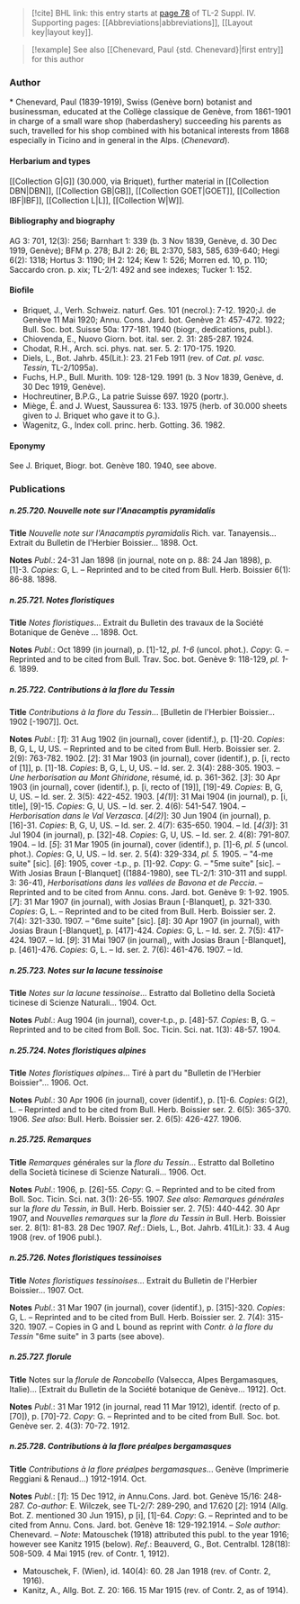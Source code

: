 > [!cite] BHL link: this entry starts at [page 78](https://www.biodiversitylibrary.org/item/103860#page/88/mode/1up) of TL-2 Suppl. IV.
> Supporting pages: [[Abbreviations|abbreviations]], [[Layout key|layout key]].

> [!example] See also [[Chenevard, Paul {std. Chenevard}|first entry]] for this author

### Author

\* Chenevard, Paul (1839-1919), Swiss (Genève born) botanist and businessman, educated at the Collège classique de Genève, from 1861-1901 in charge of a small ware shop (haberdashery) succeeding his parents as such, travelled for his shop combined with his botanical interests from 1868 especially in Ticino and in general in the Alps. (*Chenevard*).

#### Herbarium and types

[[Collection G|G]] (30.000, via Briquet), further material in [[Collection DBN|DBN]], [[Collection GB|GB]], [[Collection GOET|GOET]], [[Collection IBF|IBF]], [[Collection L|L]], [[Collection W|W]].

#### Bibliography and biography

AG 3: 701, 12(3): 256; Barnhart 1: 339 (b. 3 Nov 1839, Genève, d. 30 Dec 1919, Genève); BFM p. 278; BJI 2: 26; BL 2:370, 583, 585, 639-640; Hegi 6(2): 1318; Hortus 3: 1190; IH 2: 124; Kew 1: 526; Morren ed. 10, p. 110; Saccardo cron. p. xix; TL-2/1: 492 and see indexes; Tucker 1: 152.

#### Biofile

- Briquet, J., Verh. Schweiz. naturf. Ges. 101 (necrol.): 7-12. 1920;J. de Genève 11 Mai 1920; Annu. Cons. Jard. bot. Genève 21: 457-472. 1922; Bull. Soc. bot. Suisse 50a: 177-181. 1940 (biogr., dedications, publ.).
- Chiovenda, E., Nuovo Giorn. bot. ital. ser. 2. 31: 285-287. 1924.
- Chodat, R.H., Arch. sci. phys. nat. ser. 5. 2: 170-175. 1920.
- Diels, L., Bot. Jahrb. 45(Lit.): 23. 21 Feb 1911 (rev. of *Cat. pl. vasc. Tessin*, TL-2/1095a).
- Fuchs, H.P., Bull. Murith. 109: 128-129. 1991 (b. 3 Nov 1839, Genève, d. 30 Dec 1919, Genève).
- Hochreutiner, B.P.G., La patrie Suisse 697. 1920 (portr.).
- Miège, É. and J. Wuest, Saussurea 6: 133. 1975 (herb. of 30.000 sheets given to J. Briquet who gave it to G.).
- Wagenitz, G., Index coll. princ. herb. Gotting. 36. 1982.

#### Eponymy

See J. Briquet, Biogr. bot. Genève 180. 1940, see above.

### Publications

##### n.25.720. Nouvelle note sur l'Anacamptis pyramidalis

**Title**
*Nouvelle note sur l'Anacamptis pyramidalis* Rich. var. Tanayensis... Extrait du Bulletin de l'Herbier Boissier... 1898. Oct.

**Notes**
*Publ*.: 24-31 Jan 1898 (in journal, note on p. 88: 24 Jan 1898), p. \[1\]-3. *Copies*: G, L. – Reprinted and to be cited from Bull. Herb. Boissier 6(1): 86-88. 1898.

##### n.25.721. Notes floristiques

**Title**
*Notes floristiques*... Extrait du Bulletin des travaux de la Société Botanique de Genève ... 1898. Oct.

**Notes**
*Publ*.: Oct 1899 (in journal), p. \[1\]-12, *pl. 1-6* (uncol. phot.). *Copy*: G. – Reprinted and to be cited from Bull. Trav. Soc. bot. Genève 9: 118-129, *pl. 1-6.* 1899.

##### n.25.722. Contributions à la flore du Tessin

**Title**
*Contributions à la flore du Tessin*... \[Bulletin de l'Herbier Boissier... 1902 \[-1907\]\]. Oct.

**Notes**
*Publ*.: \[*1*\]: 31 Aug 1902 (in journal), cover (identif.), p. \[1\]-20. *Copies*: B, G, L, U, US. – Reprinted and to be cited from Bull. Herb. Boissier ser. 2. 2(9): 763-782. 1902.
\[*2*\]: 31 Mar 1903 (in journal), cover (identif.), p. \[i, recto of \[1\]\], p. \[1\]-18. *Copies*: B, G, L, U, US. – Id. ser. 2. 3(4): 288-305. 1903. – *Une herborisation au Mont Ghiridone*, résumé, id. p. 361-362.
\[*3*\]: 30 Apr 1903 (in journal), cover (identif.), p. \[i, recto of \[19\]\], \[19\]-49. *Copies*: B, G, U, US. – Id. ser. 2. 3(5): 422-452. 1903.
\[*4(1)*\]: 31 Mai 1904 (in journal), p. \[i, title\], \[9\]-15. *Copies*: G, U, US. – Id. ser. 2. 4(6): 541-547. 1904. – *Herborisation dans le Val Verzasca*.
\[*4(2)*\]: 30 Jun 1904 (in journal), p. \[16\]-31. *Copies*: B, G, U, US. – Id. ser. 2. 4(7): 635-650. 1904. – Id.
\[*4(3)*\]: 31 Jul 1904 (in journal), p. \[32\]-48. *Copies*: G, U, US. – Id. ser. 2. 4(8): 791-807. 1904. – Id.
\[*5*\]: 31 Mar 1905 (in journal), cover (identif.), p. \[1\]-6, *pl. 5* (uncol. phot.). *Copies*: G, U, US. – Id. ser. 2. 5(4): 329-334, *pl. 5.* 1905. – "4-me suite" \[sic\].
\[*6*\]: 1905, cover -t.p., p. \[1\]-92. *Copy*: G. – "5me suite" \[sic\]. – With Josias Braun \[-Blanquet\] ((1884-1980), see TL-2/1: 310-311 and suppl. 3: 36-41), *Herborisations dans les vallées de Bavona et de Peccia*. – Reprinted and to be cited from Annu. cons. Jard. bot. Genève 9: 1-92. 1905.
\[*7*\]: 31 Mar 1907 (in journal), with Josias Braun \[-Blanquet\], p. 321-330. *Copies*: G, L. – Reprinted and to be cited from Bull. Herb. Boissier ser. 2. 7(4): 321-330. 1907. – "6me suite" \[sic\].
\[*8*\]: 30 Apr 1907 (in journal), with Josias Braun \[-Blanquet\], p. \[417\]-424. *Copies*: G, L. – Id. ser. 2. 7(5): 417-424. 1907. – Id.
\[*9*\]: 31 Mai 1907 (in journal),, with Josias Braun \[-Blanquet\], p. \[461\]-476. *Copies*: G, L. – Id. ser. 2. 7(6): 461-476. 1907. – Id.

##### n.25.723. Notes sur la lacune tessinoise

**Title**
*Notes sur la lacune tessinoise*... Estratto dal Bolletino della Società ticinese di Scienze Naturali... 1904. Oct.

**Notes**
*Publ*.: Aug 1904 (in journal), cover-t.p., p. \[48\]-57. *Copies*: B, G. – Reprinted and to be cited from Boll. Soc. Ticin. Sci. nat. 1(3): 48-57. 1904.

##### n.25.724. Notes floristiques alpines

**Title**
*Notes floristiques alpines*... Tiré à part du "Bulletin de l'Herbier Boissier"... 1906. Oct.

**Notes**
*Publ*.: 30 Apr 1906 (in journal), cover (identif.), p. \[1\]-6. *Copies*: G(2), L. – Reprinted and to be cited from Bull. Herb. Boissier ser. 2. 6(5): 365-370. 1906.
*See also*: Bull. Herb. Boissier ser. 2. 6(5): 426-427. 1906.

##### n.25.725. Remarques

**Title**
*Remarques* générales sur la *flore du Tessin*... Estratto dal Bolletino della Società ticinese di Scienze Naturali... 1906. Oct.

**Notes**
*Publ*.: 1906, p. \[26\]-55. *Copy*: G. – Reprinted and to be cited from Boll. Soc. Ticin. Sci. nat. 3(1): 26-55. 1907.
*See also*: *Remarques générales* sur la *flore du Tessin*, *in* Bull. Herb. Boissier ser. 2. 7(5): 440-442. 30 Apr 1907, and *Nouvelles remarques* sur la *flore du Tessin in* Bull. Herb. Boissier ser. 2. 8(1): 81-83. 28 Dec 1907.
*Ref*.: Diels, L., Bot. Jahrb. 41(Lit.): 33. 4 Aug 1908 (rev. of 1906 publ.).

##### n.25.726. Notes floristiques tessinoises

**Title**
*Notes floristiques tessinoises*... Extrait du Bulletin de l'Herbier Boissier... 1907. Oct.

**Notes**
*Publ*.: 31 Mar 1907 (in journal), cover (identif.), p. \[315\]-320. *Copies*: G, L. – Reprinted and to be cited from Bull. Herb. Boissier ser. 2. 7(4): 315-320. 1907. – Copies in G and L bound as reprint with *Contr. à la flore du Tessin* "6me suite" in 3 parts (see above).

##### n.25.727. florule

**Title**
Notes sur la *florule* de *Roncobello* (Valsecca, Alpes Bergamasques, Italie)... \[Extrait du Bulletin de la Société botanique de Genève... 1912\]. Oct.

**Notes**
*Publ*.: 31 Mar 1912 (in journal, read 11 Mar 1912), identif. (recto of p. \[70\]), p. \[70\]-72.
*Copy*: G. – Reprinted and to be cited from Bull. Soc. bot. Genève ser. 2. 4(3): 70-72. 1912.

##### n.25.728. Contributions à la flore préalpes bergamasques

**Title**
*Contributions à la flore préalpes bergamasques*... Genève (Imprimerie Reggiani & Renaud...) 1912-1914. Oct.

**Notes**
*Publ*.: \[*1*\]: 15 Dec 1912, *in* Annu.Cons. Jard. bot. Genève 15/16: 248-287. *Co-author*: E. Wilczek, see TL-2/7: 289-290, and 17.620 \[*2*\]: 1914 (Allg. Bot. Z. mentioned 30 Jun 1915), p \[i\], \[1\]-64. *Copy*: G. – Reprinted and to be cited from Annu. Cons. Jard. bot. Genève 18: 129-192.1914. – *Sole author*: Chenevard. – *Note*: Matouschek (1918) attributed this publ. to the year 1916; however see Kanitz 1915 (below).
*Ref*.: Beauverd, G., Bot. Centralbl. 128(18): 508-509. 4 Mai 1915 (rev. of Contr. 1, 1912).
- Matouschek, F. (Wien), id. 140(4): 60. 28 Jan 1918 (rev. of Contr. 2, 1916).
- Kanitz, A., Allg. Bot. Z. 20: 166. 15 Mar 1915 (rev. of Contr. 2, as of 1914).

